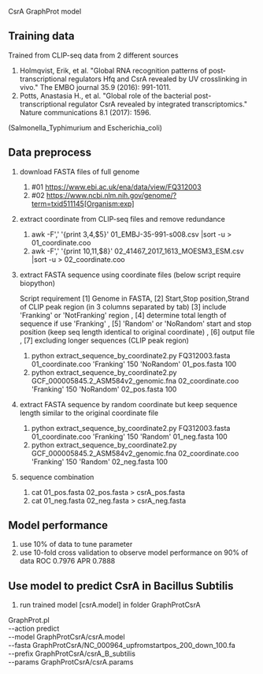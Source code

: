 CsrA GraphProt model 

## Training data ##
Trained from CLIP-seq data from 2 different sources
1. Holmqvist, Erik, et al. "Global RNA recognition patterns of post‐transcriptional regulators Hfq and CsrA revealed by UV crosslinking in vivo." The EMBO journal 35.9 (2016): 991-1011.
2. Potts, Anastasia H., et al. "Global role of the bacterial post-transcriptional regulator CsrA revealed by integrated transcriptomics." Nature communications 8.1 (2017): 1596.

(Salmonella_Typhimurium and Escherichia_coli)

## Data preprocess ##
1. download FASTA files of full genome
	1. #01 https://www.ebi.ac.uk/ena/data/view/FQ312003
	2. #02 https://www.ncbi.nlm.nih.gov/genome/?term=txid511145[Organism:exp]

2. extract coordinate from CLIP-seq files and remove redundance
	1. awk -F',' '{print $3,$4,$5}' 01_EMBJ-35-991-s008.csv |sort -u > 01_coordinate.coo
	2. awk -F',' '{print $10,$11,$8}' 02_41467_2017_1613_MOESM3_ESM.csv |sort -u > 02_coordinate.coo

3. extract FASTA sequence using coordinate files (below script require biopython)
	
	Script requirement [1] Genome in FASTA, [2] Start,Stop position,Strand of CLIP peak region (in 3 columns separated by tab) [3] include 'Franking' or 'NotFranking' region , [4] determine total length of sequence if use 'Franking' , [5] 'Random' or 'NoRandom' start and stop position (keep seq length identical to original coordinate) , [6] output file , [7] excluding longer sequences (CLIP peak region)

	1. python extract_sequence_by_coordinate2.py FQ312003.fasta 01_coordinate.coo 'Franking' 150 'NoRandom' 01_pos.fasta 100
	2. python extract_sequence_by_coordinate2.py GCF_000005845.2_ASM584v2_genomic.fna 02_coordinate.coo 'Franking' 150 'NoRandom' 02_pos.fasta 100

4. extract FASTA sequence by random coordinate but keep sequence length similar to the original coordinate file
	1. python extract_sequence_by_coordinate2.py FQ312003.fasta 01_coordinate.coo 'Franking' 150 'Random' 01_neg.fasta 100
	2. python extract_sequence_by_coordinate2.py GCF_000005845.2_ASM584v2_genomic.fna 02_coordinate.coo 'Franking' 150 'Random' 02_neg.fasta 100

5. sequence combination
	1. cat 01_pos.fasta 02_pos.fasta > csrA_pos.fasta
	2. cat 01_neg.fasta 02_neg.fasta > csrA_neg.fasta

## Model performance ##
1. use 10% of data to tune parameter
2. use 10-fold cross validation to observe model performance on 90% of data
	ROC	0.7976
	APR	0.7888

## Use model to predict CsrA in Bacillus Subtilis ##
1. run trained model [csrA.model] in folder GraphProtCsrA

GraphProt.pl \
--action predict \
--model  GraphProtCsrA/csrA.model \
--fasta    GraphProtCsrA/NC_000964_upfromstartpos_200_down_100.fa \
--prefix   GraphProtCsrA/csrA_B_subtilis \
--params   GraphProtCsrA/csrA.params


